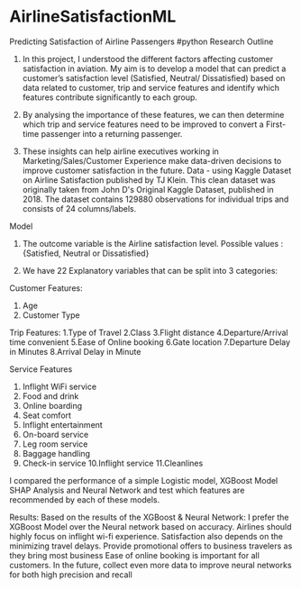 # AirlineSatisfactionML
Predicting Satisfaction of  Airline Passengers #python
Research Outline

1. In this project, I understood the different factors affecting customer satisfaction in aviation. My aim is to develop a model that can predict a customer’s satisfaction level (Satisfied, Neutral/ Dissatisfied) based on data related to customer, trip and service features and identify which features contribute significantly to each group.

2. By analysing the importance of these features, we can then determine which trip and service features need to be improved to convert a First-time passenger into a returning passenger.

3. These insights can help airline executives working in Marketing/Sales/Customer Experience make data-driven decisions to improve customer satisfaction in the future. Data - using Kaggle Dataset on Airline Satisfaction published by TJ Klein. This clean dataset was originally taken from John D's Original Kaggle Dataset, published in 2018. The dataset contains 129880 observations for individual trips and consists of 24 columns/labels.

Model

1. The outcome variable is the Airline satisfaction level. Possible values : {Satisfied, Neutral or Dissatisfied}

2. We have 22 Explanatory variables that can be split into 3 categories:

Customer Features:
1. Age
2. Customer Type

Trip Features:
1.Type of Travel
2.Class
3.Flight distance
4.Departure/Arrival time convenient
5.Ease of Online booking
6.Gate location
7.Departure Delay in Minutes
8.Arrival Delay in Minute

Service Features
1. Inflight WiFi service
2. Food and drink
3. Online boarding 
4. Seat comfort 
5. Inflight entertainment 
6. On-board service 
7. Leg room service 
8. Baggage handling 
9. Check-in service 
10.Inflight service 
11.Cleanlines

I compared the performance of a simple Logistic model, XGBoost Model SHAP Analysis and Neural Network and test which features are recommended by each of these models.

Results: 
Based on the results of the XGBoost & Neural Network:
I prefer the XGBoost Model over the Neural network based on accuracy.
Airlines should highly focus on inflight wi-fi experience.
Satisfaction also depends on the minimizing travel delays.
Provide promotional offers to business travelers as they bring most business
Ease of online booking is important for all customers.
In the future, collect even more data to improve neural networks for both high precision and recall

